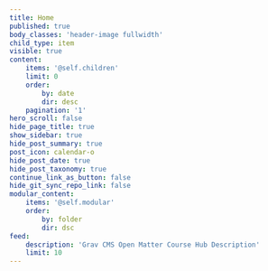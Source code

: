 ```yaml
---
title: Home
published: true
body_classes: 'header-image fullwidth'
child_type: item
visible: true
content:
    items: '@self.children'
    limit: 0
    order:
        by: date
        dir: desc
    pagination: '1'
hero_scroll: false
hide_page_title: true
show_sidebar: true
hide_post_summary: true
post_icon: calendar-o
hide_post_date: true
hide_post_taxonomy: true
continue_link_as_button: false
hide_git_sync_repo_link: false
modular_content:
    items: '@self.modular'
    order:
        by: folder
        dir: dsc
feed:
    description: 'Grav CMS Open Matter Course Hub Description'
    limit: 10
---
```

